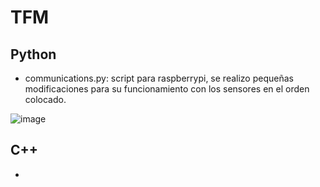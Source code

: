 # TFM

## Python
- communications.py: script para raspberrypi, se realizo pequeñas modificaciones para su funcionamiento con los sensores en el orden colocado. 

![image](https://user-images.githubusercontent.com/61216445/132249165-a00a9de7-127b-45d5-b66e-a7a73fcad98f.png)

## C++
- 
